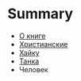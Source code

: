 # Summary

* [О книге](README.md)
* [Христианские](Christian.md)
* [Хайку](Haiku.adoc)
* [Танка](Tanka.adoc)
* Человек

